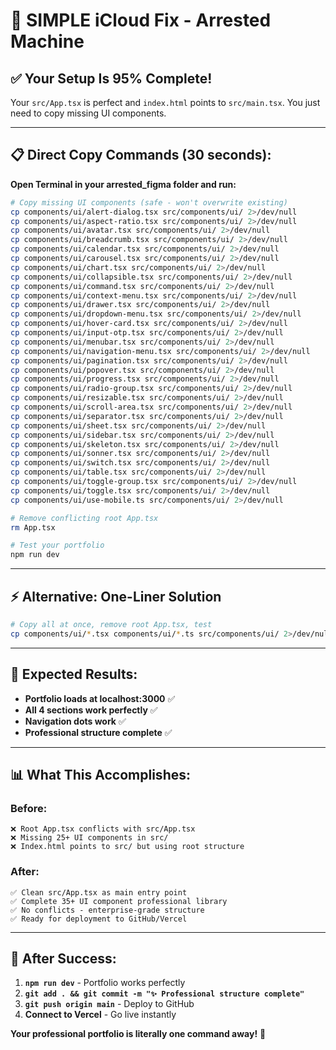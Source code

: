 # 🚀 SIMPLE iCloud Fix - Arrested Machine

## ✅ **Your Setup Is 95% Complete!**

Your `src/App.tsx` is perfect and `index.html` points to `src/main.tsx`. You just need to copy missing UI components.

---

## 📋 **Direct Copy Commands (30 seconds):**

**Open Terminal in your arrested_figma folder and run:**

```bash
# Copy missing UI components (safe - won't overwrite existing)
cp components/ui/alert-dialog.tsx src/components/ui/ 2>/dev/null
cp components/ui/aspect-ratio.tsx src/components/ui/ 2>/dev/null
cp components/ui/avatar.tsx src/components/ui/ 2>/dev/null
cp components/ui/breadcrumb.tsx src/components/ui/ 2>/dev/null
cp components/ui/calendar.tsx src/components/ui/ 2>/dev/null
cp components/ui/carousel.tsx src/components/ui/ 2>/dev/null
cp components/ui/chart.tsx src/components/ui/ 2>/dev/null
cp components/ui/collapsible.tsx src/components/ui/ 2>/dev/null
cp components/ui/command.tsx src/components/ui/ 2>/dev/null
cp components/ui/context-menu.tsx src/components/ui/ 2>/dev/null
cp components/ui/drawer.tsx src/components/ui/ 2>/dev/null
cp components/ui/dropdown-menu.tsx src/components/ui/ 2>/dev/null
cp components/ui/hover-card.tsx src/components/ui/ 2>/dev/null
cp components/ui/input-otp.tsx src/components/ui/ 2>/dev/null
cp components/ui/menubar.tsx src/components/ui/ 2>/dev/null
cp components/ui/navigation-menu.tsx src/components/ui/ 2>/dev/null
cp components/ui/pagination.tsx src/components/ui/ 2>/dev/null
cp components/ui/popover.tsx src/components/ui/ 2>/dev/null
cp components/ui/progress.tsx src/components/ui/ 2>/dev/null
cp components/ui/radio-group.tsx src/components/ui/ 2>/dev/null
cp components/ui/resizable.tsx src/components/ui/ 2>/dev/null
cp components/ui/scroll-area.tsx src/components/ui/ 2>/dev/null
cp components/ui/separator.tsx src/components/ui/ 2>/dev/null
cp components/ui/sheet.tsx src/components/ui/ 2>/dev/null
cp components/ui/sidebar.tsx src/components/ui/ 2>/dev/null
cp components/ui/skeleton.tsx src/components/ui/ 2>/dev/null
cp components/ui/sonner.tsx src/components/ui/ 2>/dev/null
cp components/ui/switch.tsx src/components/ui/ 2>/dev/null
cp components/ui/table.tsx src/components/ui/ 2>/dev/null
cp components/ui/toggle-group.tsx src/components/ui/ 2>/dev/null
cp components/ui/toggle.tsx src/components/ui/ 2>/dev/null
cp components/ui/use-mobile.ts src/components/ui/ 2>/dev/null

# Remove conflicting root App.tsx
rm App.tsx

# Test your portfolio
npm run dev
```

---

## ⚡ **Alternative: One-Liner Solution**

```bash
# Copy all at once, remove root App.tsx, test
cp components/ui/*.tsx components/ui/*.ts src/components/ui/ 2>/dev/null && rm App.tsx && echo "✅ Migration complete!" && npm run dev
```

---

## 🎊 **Expected Results:**

- **Portfolio loads at localhost:3000** ✅
- **All 4 sections work perfectly** ✅  
- **Navigation dots work** ✅
- **Professional structure complete** ✅

---

## 📊 **What This Accomplishes:**

### **Before:**
```
❌ Root App.tsx conflicts with src/App.tsx
❌ Missing 25+ UI components in src/
❌ Index.html points to src/ but using root structure
```

### **After:**
```
✅ Clean src/App.tsx as main entry point
✅ Complete 35+ UI component professional library
✅ No conflicts - enterprise-grade structure
✅ Ready for deployment to GitHub/Vercel
```

---

## 🚀 **After Success:**

1. **`npm run dev`** - Portfolio works perfectly
2. **`git add . && git commit -m "✨ Professional structure complete"`**
3. **`git push origin main`** - Deploy to GitHub  
4. **Connect to Vercel** - Go live instantly

**Your professional portfolio is literally one command away!** 🌟